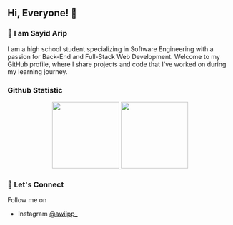 ## Hi, Everyone! 👋

### 🚀 I am Sayid Arip
I am a high school student specializing in Software Engineering with a passion for Back-End and Full-Stack Web Development. Welcome to my GitHub profile, where I share projects and code that I've worked on during my learning journey.

### Github Statistic
<p align="center">
  <a href="https://github.com/awiipp">
    <img height="150em" style="display: inline-block;" src="https://github-readme-stats.vercel.app/api?username=awiipp&show_icons=true&theme=algolia&include_all_commits=true&count_private=true"/>
    <img height="150em" style="display: inline-block;" src="https://github-readme-stats.vercel.app/api/top-langs/?username=awiipp&layout=compact&theme=algolia"/>
  </a>
</p>

### 🔗 Let's Connect
Follow me on
- Instagram [@awiipp_](https://www.instagram.com/awiipp_/)
